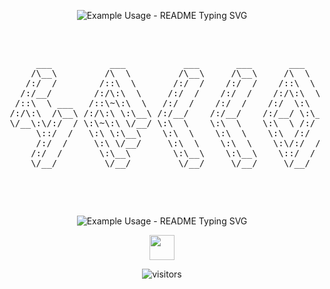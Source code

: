 <p align="center">
  <img src="https://readme-typing-svg.demolab.com/?lines=I'm+Syed+Anwaar;&font=Fira%20Code&center=true&width=380&height=50&duration=4000&pause=1000" alt="Example Usage - README Typing SVG">
</p>
<pre align="center">
      <p align="center">
      ___           ___           ___       ___       ___     
     /\__\         /\  \         /\__\     /\__\     /\  \    
    /:/  /        /::\  \       /:/  /    /:/  /    /::\  \   
   /:/__/        /:/\:\  \     /:/  /    /:/  /    /:/\:\  \  
  /::\  \ ___   /::\~\:\  \   /:/  /    /:/  /    /:/  \:\  \ 
 /:/\:\  /\__\ /:/\:\ \:\__\ /:/__/    /:/__/    /:/__/ \:\__\
 \/__\:\/:/  / \:\~\:\ \/__/ \:\  \    \:\  \    \:\  \ /:/  /
      \::/  /   \:\ \:\__\    \:\  \    \:\  \    \:\  /:/  / 
      /:/  /     \:\ \/__/     \:\  \    \:\  \    \:\/:/  /  
     /:/  /       \:\__\        \:\__\    \:\__\    \::/  /   
     \/__/         \/__/         \/__/     \/__/     \/__/    
      </p>

</pre>
<p align="center">
  <img src="https://readme-typing-svg.demolab.com/?lines=Welcome+to+my+github+profile!;&font=Fira%20Code&center=true&width=380&height=50&duration=4000&pause=1000" alt="Example Usage - README Typing SVG">
</p>
<div align="center">
      
<img height="40" src="https://raw.githubusercontent.com/innng/innng/master/assets/kyubey.gif"/>

![visitors](https://visitor-badge.laobi.icu/badge?page_id=https://github.com/syed-anwaar/syed-anwaar/edit/main/README.md)

</div>
